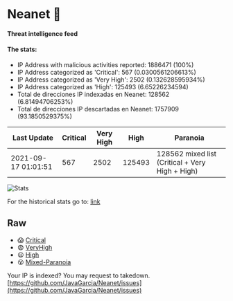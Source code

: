 # Neanet :hocho:
#### Threat intelligence feed
#### The stats:

- IP Address with malicious activities reported: 1886471 (100%)
- IP Address categorized as 'Critical':  567 (0.0300561206613%)
- IP Address categorized as 'Very High':  2502 (0.132628595934%)
- IP Address categorized as 'High':  125493 (6.65226234594)
- Total de direcciones IP indexadas en Neanet:  128562 (6.81494706253%)
- Total de direcciones IP descartadas en Neanet:  1757909 (93.1850529375%)

| Last Update | Critical | Very High | High | Paranoia |
| --- | --- | --- | --- | --- |
| 2021-09-17 01:01:51 | 567 | 2502 | 125493 | 128562 mixed list (Critical + Very High + High)|

![Stats](https://docs.google.com/spreadsheets/d/e/2PACX-1vSnaNMIXVabIpDJjufMlzH7poXnshF3mgd8Is1g9ytUEzVsP5my4Trn8f-xkoLLQ38xpL3HtmUexLo6/pubchart?oid=501124687&format=image)

For the historical stats go to: [link](/stats.csv)
## Raw
- :scream: [Critical](https://raw.githubusercontent.com/JavaGarcia/Neanet/master/blacklists/neanet_critical.txt)
- :fearful: [VeryHigh](https://raw.githubusercontent.com/JavaGarcia/Neanet/master/blacklists/neanet_veryHigh.txtt)
- :frowning: [High](https://raw.githubusercontent.com/JavaGarcia/Neanet/master/blacklists/neanet_high.txt)
- :dizzy_face: [Mixed-Paranoia](https://raw.githubusercontent.com/JavaGarcia/Neanet/master/blacklists/neanet_all.txt)


Your IP is indexed? You may request to takedown. [https://github.com/JavaGarcia/Neanet/issues](https://github.com/JavaGarcia/Neanet/issues)
















































































































































































































































































































































































































































































































































































































































































































































































































































































































































































































































































































































































































































































































































































































































































































































































































































































































































































































































































































































































































































































































































































































































































































































































































































































































































































































































































































































































































































































































































































































































































































































































































































































































































































































































































































































































































































































































































































































































































































































































































































































































































































































































































































































































































































































































































































































































































































































































































































































































































































































































































































































































































































































































































































































































































































































































































































































































































































































































































































































































































































































































































































































































































































































































































































































































































































































































































































































































































































































































































































































































































































































































































































































































































































































































































































































































































































































































































































































































































































































































































































































































































































































































































































































































































































































































































































































































































































































































































































































































































































































